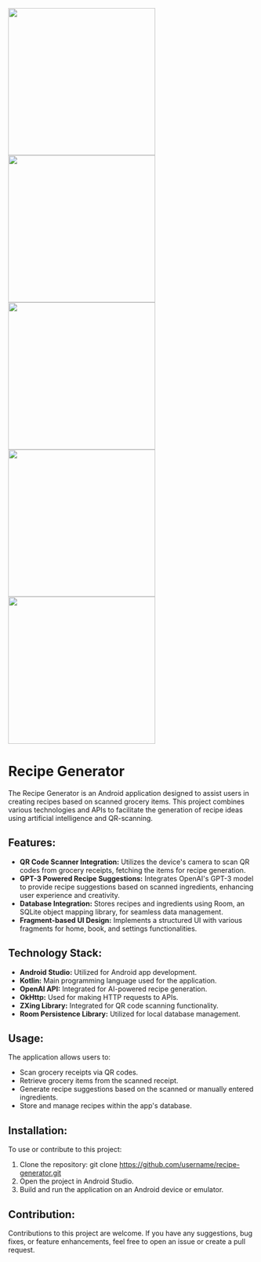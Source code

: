 <img src="https://github.com/UNBunny/Recipe-generator/assets/112119548/242226be-ae71-4b78-9f63-05c84c0a2116" width="300">
<img src="https://github.com/UNBunny/Recipe-generator/assets/112119548/9db0691b-905e-4b84-b768-aca35acd40fe" width="300">
<img src="https://github.com/UNBunny/Recipe-generator/assets/112119548/04078efd-9a05-482a-8ffe-ae256c85500d" width="300">
<img src="https://github.com/UNBunny/Recipe-generator/assets/112119548/242226be-ae71-4b78-9f63-05c84c0a2116" width="300">
<img src="https://github.com/UNBunny/Recipe-generator/assets/112119548/242226be-ae71-4b78-9f63-05c84c0a2116" width="300">

# Recipe Generator
The Recipe Generator is an Android application designed to assist users in creating recipes based on scanned grocery items. This project combines various technologies and APIs to facilitate the generation of recipe ideas using artificial intelligence and QR-scanning.

## Features:
* **QR Code Scanner Integration:** Utilizes the device's camera to scan QR codes from grocery receipts, fetching the items for recipe generation.
* **GPT-3 Powered Recipe Suggestions:** Integrates OpenAI's GPT-3 model to provide recipe suggestions based on scanned ingredients, enhancing user experience and creativity.
* **Database Integration:** Stores recipes and ingredients using Room, an SQLite object mapping library, for seamless data management.
* **Fragment-based UI Design:** Implements a structured UI with various fragments for home, book, and settings functionalities.
## Technology Stack:
* **Android Studio:** Utilized for Android app development.
* **Kotlin:** Main programming language used for the application.
* **OpenAI API:** Integrated for AI-powered recipe generation.
* **OkHttp:** Used for making HTTP requests to APIs.
* **ZXing Library:** Integrated for QR code scanning functionality.
* **Room Persistence Library:** Utilized for local database management.
## Usage:
The application allows users to:

* Scan grocery receipts via QR codes.
* Retrieve grocery items from the scanned receipt.
* Generate recipe suggestions based on the scanned or manually entered ingredients.
* Store and manage recipes within the app's database.
## Installation:
To use or contribute to this project:

1. Clone the repository: git clone https://github.com/username/recipe-generator.git
2. Open the project in Android Studio.
3. Build and run the application on an Android device or emulator.
## Contribution:
Contributions to this project are welcome. If you have any suggestions, bug fixes, or feature enhancements, feel free to open an issue or create a pull request.

